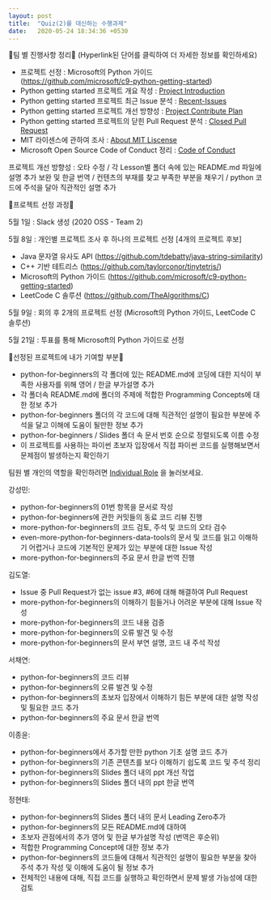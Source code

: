 ```yaml
---
layout: post
title:  "Quiz(2)를 대신하는 수행과제"
date:   2020-05-24 18:34:36 +0530
---
```


🎈팀 별 진행사항 정리🎈 (Hyperlink된 단어를 클릭하여 더 자세한 정보를 확인하세요)
- 프로젝트 선정 : Microsoft의 Python 가이드 (https://github.com/microsoft/c9-python-getting-started)
- Python getting started 프로젝트 개요 작성 : [Project Introduction][Project-Introduction]
- Python getting started 프로젝트 최근 Issue 분석 : [Recent-Issues][Recent-Issues]
- Python getting started 프로젝트 개선 방향성 : [Project Contribute Plan][Project-Contribute-Plan]
- Python getting started 프로젝트의 닫힌 Pull Request 분석 : [Closed Pull Request][Closed-Pull-Request]
- MIT 라이센스에 관하여 조사 : [About MIT Liscense][About-MIT-Liscense]
- Microsoft Open Source Code of Conduct 정리 : [Code of Conduct][Code-of-Conduct]

프로젝트 개선 방향성 : 오타 수정 / 각 Lesson별 폴더 속에 있는 README.md 파일에 설명 추가 보완 및 한글 번역 / 컨텐츠의 부재를 찾고 부족한 부분을 채우기 / python 코드에 주석을 달아 직관적인 설명 추가 

🎈프로젝트 선정 과정🎈

5월 1일 : Slack 생성 (2020 OSS - Team 2) 

5월 8일 : 개인별 프로젝트 조사 후 하나의 프로젝트 선정
[4개의 프로젝트 후보]
- Java 문자열 유사도 API (https://github.com/tdebatty/java-string-similarity)
- C++ 기반 테트리스 (https://github.com/taylorconor/tinytetris/)
- Microsoft의 Python 가이드 (https://github.com/microsoft/c9-python-getting-started)
- LeetCode C 솔루션 (https://github.com/TheAlgorithms/C)

5월 9일 : 회의 후 2개의 프로젝트 선정 (Microsoft의 Python 가이드, LeetCode C 솔루션) 

5월 21일 : 투표를 통해 Microsoft의 Python 가이드로 선정 

🎈선정된 프로젝트에 내가 기여할 부분🎈
- python-for-beginners의 각 폴더에 있는 README.md에 코딩에 대한 지식이 부족한 사용자를 위해 영어 / 한글 부가설명 추가
- 각 폴더속 README.md에 폴더의 주제에 적합한 Programming Concepts에 대한 정보 추가
- python-for-beginners 폴더의 각 코드에 대해 직관적인 설명이 필요한 부분에 주석을 달고 이해에 도움이 될만한 정보 추가
- python-for-beginners / Slides 폴더 속 문서 번호 순으로 정렬되도록 이름 수정
- 이 프로젝트를 사용하는 파이썬 초보자 입장에서 직접 파이썬 코드를 실행해보면서 문제점이 발생하는지 확인하기

팀원 별 개인의 역할을 확인하려면 [Individual Role][Individual-Role] 을 눌러보세요.

강성민:
- python-for-beginners의 01번 항목을 문서로 작성 
- python-for-beginners에 관한 커밋들의 동료 코드 리뷰 진행 
- more-python-for-beginners의 코드 검토, 주석 및 코드의 오타 검수 
- even-more-python-for-beginners-data-tools의 문서 및 코드를 읽고 이해하기 어렵거나 코드에 기본적인 문제가 있는 부분에 대한 Issue 작성 
- more-python-for-beginners의 주요 문서 한글 번역 진행

김도열:
- Issue 중 Pull Request가 없는 issue #3, #6에 대해 해결하여 Pull Request 
- more-python-for-beginners의 이해하기 힘들거나 어려운 부분에 대해 Issue 작성 
- more-python-for-beginners의 코드 내용 검증 
- more-python-for-beginners의 오류 발견 및 수정 
- more-python-for-beginners의 문서 부연 설명, 코드 내 주석 작성

서채연:
- python-for-beginners의 코드 리뷰 
- python-for-beginners의 오류 발견 및 수정
- python-for-beginners의 초보자 입장에서 이해하기 힘든 부분에 대한 설명 작성 및 필요한 코드 추가 
- python-for-beginners의 주요 문서 한글 번역

이종윤:
- python-for-beginners에서 추가할 만한 python 기초 설명 코드 추가 
- python-for-beginners의 기존 콘텐츠를 보다 이해하기 쉽도록 코드 및 주석 정리 
- python-for-beginners의 Slides 폴더 내의 ppt 개선 작업 
- python-for-beginners의 Slides 폴더 내의 ppt 한글 번역

정현태:
- python-for-beginners의 Slides 폴더 내의 문서 Leading Zero추가 
- python-for-beginners의 모든 README.md에 대하여 
- 초보자 관점에서의 추가 영어 및 한글 부가설명 작성 (번역은 후순위) 
- 적합한 Programming Concept에 대한 정보 추가 
- python-for-beginners의 코드들에 대해서 직관적인 설명이 필요한 부분을 찾아 주석 추가 작성 및 이해에 도움이 될 정보 추가 
- 전체적인 내용에 대해, 직접 코드를 실행하고 확인하면서 문제 발생 가능성에 대한 검토


[Project-Introduction]: https://20-1-skku-oss.github.io/2020-1-OSS-2/2020/05/24/Project-Introduction.html
[Recent-Issues]: https://20-1-skku-oss.github.io/2020-1-OSS-2/2020/05/24/Recent-Issues.html
[Project-Contribute-Plan]: https://20-1-skku-oss.github.io/2020-1-OSS-2/2020/05/24/Project-Contribute-Plan.html
[Code-of-Conduct]: https://20-1-skku-oss.github.io/2020-1-OSS-2/2020/05/24/Code-of-Conduct.html
[Closed-Pull-Request]: https://20-1-skku-oss.github.io/2020-1-OSS-2/2020/05/24/Closed-Pull-Request.html
[About-MIT-Liscense]: https://20-1-skku-oss.github.io/2020-1-OSS-2/2020/05/24/About-MIT-Liscense.html
[Individual-Role]: https://20-1-skku-oss.github.io/2020-1-OSS-2/2020/05/24/Individual-Role.html
